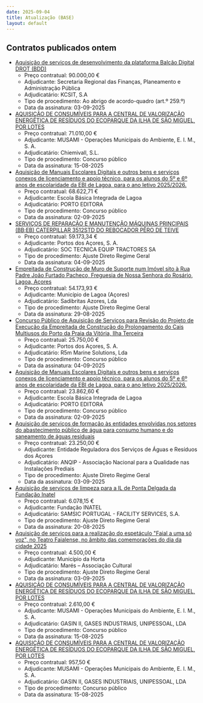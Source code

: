 ```yaml
---
date: 2025-09-04
title: Atualização (BASE)
layout: default
---
```

## Contratos publicados ontem

* [Aquisição de serviços de desenvolvimento da plataforma Balcão Digital DROT (BDD)](https://www.base.gov.pt/Base4/pt/detalhe/?type=contratos&id=11681274)
  * Preço contratual: 90.000,00 €
  * Adjudicante: Secretaria Regional das Finanças, Planeamento e Administração Pública
  * Adjudicatário: KCSIT, S.A
  * Tipo de procedimento: Ao abrigo de acordo-quadro (art.º 259.º)
  * Data da assinatura: 03-09-2025
* [AQUISIÇÃO DE CONSUMÍVEIS PARA A CENTRAL DE VALORIZAÇÃO ENERGÉTICA DE RESÍDUOS DO ECOPARQUE DA ILHA DE SÃO MIGUEL, POR LOTES](https://www.base.gov.pt/Base4/pt/detalhe/?type=contratos&id=11681026)
  * Preço contratual: 71.010,00 €
  * Adjudicante: MUSAMI - Operações Municipais do Ambiente, E. I. M., S. A.
  * Adjudicatário: Chiemivall, S.L.
  * Tipo de procedimento: Concurso público
  * Data da assinatura: 15-08-2025
* [Aquisição de Manuais Escolares Digitais e outros bens e serviços conexos de licenciamento e apoio técnico, para os alunos do 5º e 6º anos de escolaridade da EBI de Lagoa, para o ano letivo 2025/2026.](https://www.base.gov.pt/Base4/pt/detalhe/?type=contratos&id=11682032)
  * Preço contratual: 68.622,71 €
  * Adjudicante: Escola Básica Integrada de Lagoa
  * Adjudicatário: PORTO EDITORA
  * Tipo de procedimento: Concurso público
  * Data da assinatura: 02-09-2025
* [SERVIÇOS DE REPARAÇÃO E MANUTENÇÃO MÁQUINAS PRINCIPAIS (BB;EB) CATERPILLAR 3512STD DO REBOCADOR PÊRO DE TEIVE](https://www.base.gov.pt/Base4/pt/detalhe/?type=contratos&id=11682280)
  * Preço contratual: 59.173,34 €
  * Adjudicante: Portos dos Açores, S. A.
  * Adjudicatário: SOC TECNICA EQUIP TRACTORES SA
  * Tipo de procedimento: Ajuste Direto Regime Geral
  * Data da assinatura: 04-09-2025
* [Empreitada de Construção de Muro de Suporte num Imóvel sito à Rua Padre João Furtado Pacheco, Freguesia de Nossa Senhora do Rosário, Lagoa, Açores](https://www.base.gov.pt/Base4/pt/detalhe/?type=contratos&id=11681018)
  * Preço contratual: 54.173,93 €
  * Adjudicante: Município de Lagoa (Açores)
  * Adjudicatário: Sadibritas Azores, Lda
  * Tipo de procedimento: Ajuste Direto Regime Geral
  * Data da assinatura: 29-08-2025
* [Concurso Público de Aquisição de Serviços para Revisão do Projeto de Execução da Empreitada de Construção do Prolongamento do Cais Multiusos do Porto da Praia da Vitória, Ilha Terceira](https://www.base.gov.pt/Base4/pt/detalhe/?type=contratos&id=11681128)
  * Preço contratual: 25.750,00 €
  * Adjudicante: Portos dos Açores, S. A.
  * Adjudicatário: R5m Marine Solutions, Lda
  * Tipo de procedimento: Concurso público
  * Data da assinatura: 04-09-2025
* [Aquisição de Manuais Escolares Digitais e outros bens e serviços conexos de licenciamento e apoio técnico, para os alunos do 5º e 6º anos de escolaridade da EBI de Lagoa, para o ano letivo 2025/2026.](https://www.base.gov.pt/Base4/pt/detalhe/?type=contratos&id=11682089)
  * Preço contratual: 23.862,60 €
  * Adjudicante: Escola Básica Integrada de Lagoa
  * Adjudicatário: PORTO EDITORA
  * Tipo de procedimento: Concurso público
  * Data da assinatura: 02-09-2025
* [Aquisição de serviços de formação às entidades envolvidas nos setores do abastecimento público de água para consumo humano e do saneamento de águas residuais](https://www.base.gov.pt/Base4/pt/detalhe/?type=contratos&id=11681038)
  * Preço contratual: 23.250,00 €
  * Adjudicante: Entidade Reguladora dos Serviços de Águas e Resíduos dos Açores
  * Adjudicatário: ANQIP - Associação Nacional para a Qualidade nas Instalações Prediais
  * Tipo de procedimento: Ajuste Direto Regime Geral
  * Data da assinatura: 03-09-2025
* [Aquisição de serviços de limpeza para a IL de Ponta Delgada da Fundação Inatel](https://www.base.gov.pt/Base4/pt/detalhe/?type=contratos&id=11681917)
  * Preço contratual: 6.078,15 €
  * Adjudicante: Fundação INATEL
  * Adjudicatário: SAMSIC PORTUGAL - FACILITY SERVICES, S.A.
  * Tipo de procedimento: Ajuste Direto Regime Geral
  * Data da assinatura: 20-08-2025
* [Aquisição de serviços para a realização do espetáculo "Faial a uma só voz", no Teatro Faialense, no âmbito das comemorações do dia da cidade 2025](https://www.base.gov.pt/Base4/pt/detalhe/?type=contratos&id=11682072)
  * Preço contratual: 4.500,00 €
  * Adjudicante: Município da Horta
  * Adjudicatário: Marés – Associação Cultural
  * Tipo de procedimento: Ajuste Direto Regime Geral
  * Data da assinatura: 03-09-2025
* [AQUISIÇÃO DE CONSUMÍVEIS PARA A CENTRAL DE VALORIZAÇÃO ENERGÉTICA DE RESÍDUOS DO ECOPARQUE DA ILHA DE SÃO MIGUEL, POR LOTES](https://www.base.gov.pt/Base4/pt/detalhe/?type=contratos&id=11681098)
  * Preço contratual: 2.610,00 €
  * Adjudicante: MUSAMI - Operações Municipais do Ambiente, E. I. M., S. A.
  * Adjudicatário: GASIN II, GASES INDUSTRIAIS, UNIPESSOAL, LDA
  * Tipo de procedimento: Concurso público
  * Data da assinatura: 15-08-2025
* [AQUISIÇÃO DE CONSUMÍVEIS PARA A CENTRAL DE VALORIZAÇÃO ENERGÉTICA DE RESÍDUOS DO ECOPARQUE DA ILHA DE SÃO MIGUEL, POR LOTES](https://www.base.gov.pt/Base4/pt/detalhe/?type=contratos&id=11681068)
  * Preço contratual: 957,50 €
  * Adjudicante: MUSAMI - Operações Municipais do Ambiente, E. I. M., S. A.
  * Adjudicatário: GASIN II, GASES INDUSTRIAIS, UNIPESSOAL, LDA
  * Tipo de procedimento: Concurso público
  * Data da assinatura: 15-08-2025

